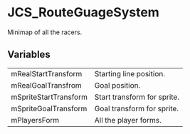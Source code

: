 # JCS_RouteGuageSystem

Minimap of all the racers.


## Variables

<table>
  <tr>
    <td>mRealStartTransform</td>
    <td>Starting line position.</td>
  </tr>
  <tr>
    <td>mRealGoalTransfrom</td>
    <td>Goal position.</td>
  </tr>
  <tr>
    <td>mSpriteStartTransform</td>
    <td>Start transform for sprite.</td>
  </tr>
  <tr>
    <td>mSpriteGoalTransform</td>
    <td>Goal transform for sprite.</td>
  </tr>
  <tr>
    <td>mPlayersForm</td>
    <td>All the player forms.</td>
  </tr>
</table>
